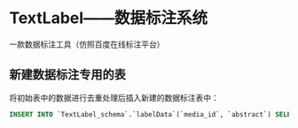 # TextLabel——数据标注系统
一款数据标注工具（仿照百度在线标注平台）

## 新建数据标注专用的表

将初始表中的数据进行去重处理后插入新建的数据标注表中：

```sql
INSERT INTO `TextLabel_schema`.`labelData`(`media_id`, `abstract`) SELECT ANY_VALUE(media_id),abstract FROM textLabel GROUP BY abstract;
```

